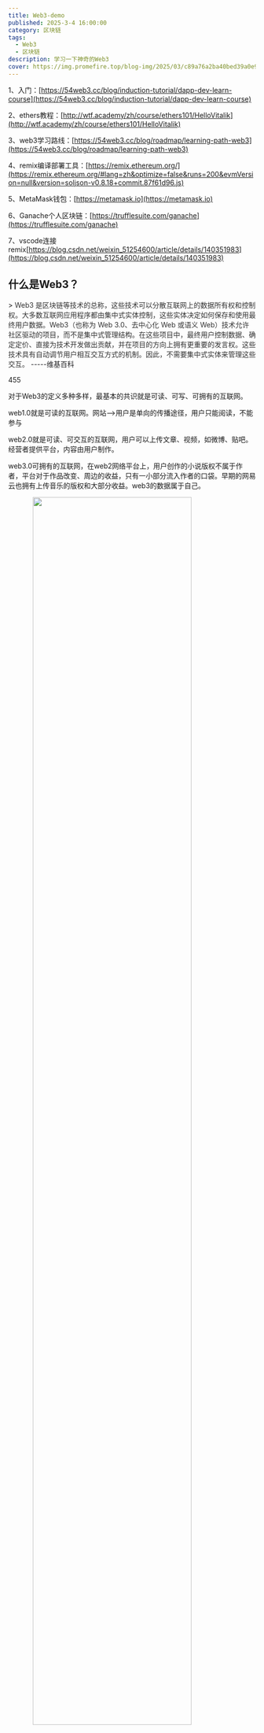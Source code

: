 ```yaml
---
title: Web3-demo
published: 2025-3-4 16:00:00
category: 区块链
tags:
  - Web3
  - 区块链
description: 学习一下神奇的Web3
cover: https://img.promefire.top/blog-img/2025/03/c89a76a2ba40bed39a0e9e046f09694d.png
---
```




1、入门：[https://54web3.cc/blog/induction-tutorial/dapp-dev-learn-course](https://54web3.cc/blog/induction-tutorial/dapp-dev-learn-course)

2、ethers教程：[http://wtf.academy/zh/course/ethers101/HelloVitalik](http://wtf.academy/zh/course/ethers101/HelloVitalik)

3、web3学习路线：[https://54web3.cc/blog/roadmap/learning-path-web3](https://54web3.cc/blog/roadmap/learning-path-web3)

4、remix编译部署工具：[https://remix.ethereum.org/](https://remix.ethereum.org/#lang=zh&optimize=false&runs=200&evmVersion=null&version=soljson-v0.8.18+commit.87f61d96.js)

5、MetaMask钱包：[https://metamask.io](https://metamask.io)

6、Ganache个人区块链：[https://trufflesuite.com/ganache](https://trufflesuite.com/ganache)

7、vscode连接remix[https://blog.csdn.net/weixin_51254600/article/details/140351983](https://blog.csdn.net/weixin_51254600/article/details/140351983)



<h2 id="M0rBl">什么是Web3？</h2>
> <font style="color:rgb(51, 51, 51);">Web3 是区块链等技术的总称，这些技术可以分散互联网上的数据所有权和控制权。大多数互联网应用程序都由集中式实体控制，这些实体决定如何保存和使用最终用户数据。Web3（也称为 Web 3.0、去中心化 Web 或语义 Web）技术允许社区驱动的项目，而不是集中式管理结构。在这些项目中，最终用户控制数据、确定定价、直接为技术开发做出贡献，并在项目的方向上拥有更重要的发言权。这些技术具有自动调节用户相互交互方式的机制。因此，不需要集中式实体来管理这些交互。</font><font style="color:rgb(33, 33, 36);"> -----维基百科</font>



455



对于Web3的定义多种多样，最基本的共识就是可读、可写、可拥有的互联网。

web1.0就是可读的互联网。网站-->用户是单向的传播途径，用户只能阅读，不能参与

web2.0就是可读、可交互的互联网，用户可以上传文章、视频，如微博、贴吧。经营者提供平台，内容由用户制作。

web3.0可拥有的互联网，在web2网络平台上，用户创作的小说版权不属于作者，平台对于作品改变、周边的收益，只有一小部分流入作者的口袋。早期的网易云也拥有上传音乐的版权和大部分收益。web3的数据属于自己。

<img src="https://img.promefire.top/blog-img/2025/03/d5dcc626a660eac07d425b36cbd0c6a0.png" style=" width: 80%; /* 控制宽度比例（屏幕宽度的80%） */ max-width: 1200px; /* 最大宽度限制（避免过大拉伸模糊） */ height: auto; /* 高度自动适配 */ display: block; /* 转为块级元素 */ margin: 0 auto; /* 水平居中 */ object-fit: cover; /* 保持原始比例裁剪填充 */ ">





在数据所属权方面，web1用户数据保存在对应网站公司的服务器中；web2阶段存在一些行业巨头，一个账号可以登录多个平台，如微信。web3只需要一个钱包账号就能登录所有的DAPP，数据完全属于用户自己。

<img src="https://img.promefire.top/blog-img/2025/03/56bcc8ef6c07d51b2c6d85509de97dca.png" style=" width: 80%; /* 控制宽度比例（屏幕宽度的80%） */ max-width: 1200px; /* 最大宽度限制（避免过大拉伸模糊） */ height: auto; /* 高度自动适配 */ display: block; /* 转为块级元素 */ margin: 0 auto; /* 水平居中 */ object-fit: cover; /* 保持原始比例裁剪填充 */ ">

<img src="https://img.promefire.top/blog-img/2025/03/e260fe74be93d0fd6162d21a59033781.png" style=" width: 80%; /* 控制宽度比例（屏幕宽度的80%） */ max-width: 1200px; /* 最大宽度限制（避免过大拉伸模糊） */ height: auto; /* 高度自动适配 */ display: block; /* 转为块级元素 */ margin: 0 auto; /* 水平居中 */ object-fit: cover; /* 保持原始比例裁剪填充 */ ">







<h2 id="D8fks">DAPP是什么？</h2>
> <font style="color:rgb(33, 33, 36);">去中心化应用程序（</font>**<font style="color:rgb(33, 33, 36);">DApp）</font>**<font style="color:rgb(33, 33, 36);">是可以自主运行的应用程式，通常通过使用智能合约，在去中心化计算区块链系统上执行。与传统应用程式一样，DApp 为其用户提供一些功能或实用程式。但是，与传统应用程式不同，DApp 无需人工干预即可执行，也不属于任何一个实体，而是 DApp 分发代表所有权的代币。这些代币根据程式演算法分配给系统用户，稀释了 DApp 的所有权和控制权。在没有任何一个实体控制系统的情况下，应用程序变得去中心化。 																	-----维基百科</font>

<img src="https://img.promefire.top/blog-img/2025/03/2e428bf3be33c55d5b2a08c3847b883b.png" style=" width: 80%; /* 控制宽度比例（屏幕宽度的80%） */ max-width: 1200px; /* 最大宽度限制（避免过大拉伸模糊） */ height: auto; /* 高度自动适配 */ display: block; /* 转为块级元素 */ margin: 0 auto; /* 水平居中 */ object-fit: cover; /* 保持原始比例裁剪填充 */ ">





DAPP：相当于web前端

Server：相当于web后端

智能合约：DAPP相比于传统APP多的就是部分，感觉就是一个个函数，传递参数给部署于区块链上的智能合约，返回结果





<h2 id="fme2r">Ganache</h2>
是一个本机个人区块链，测试开发必不可少！

安装后创建新工作空间，填写name，点击start

<img src="https://img.promefire.top/blog-img/2025/03/12dbbf355508b927c6eeedfa07e82069.png" style=" width: 80%; /* 控制宽度比例（屏幕宽度的80%） */ max-width: 1200px; /* 最大宽度限制（避免过大拉伸模糊） */ height: auto; /* 高度自动适配 */ display: block; /* 转为块级元素 */ margin: 0 auto; /* 水平居中 */ object-fit: cover; /* 保持原始比例裁剪填充 */ ">

可以看到生成了10个账户，每个账户余额为100ETH，点击右侧钥匙按钮可以看到

<img src="https://img.promefire.top/blog-img/2025/03/f50fd80e715cf9ff0738c0e2fef55e06.png" style=" width: 80%; /* 控制宽度比例（屏幕宽度的80%） */ max-width: 1200px; /* 最大宽度限制（避免过大拉伸模糊） */ height: auto; /* 高度自动适配 */ display: block; /* 转为块级元素 */ margin: 0 auto; /* 水平居中 */ object-fit: cover; /* 保持原始比例裁剪填充 */ ">

+ url：[HTTP://127.0.0.1:7545](HTTP://127.0.0.1:7545)
+ network id：1337



<h2 id="neXKw">MetaMask</h2>
> 是用于与以太坊区块链加密货币钱包。它可以通过浏览器扩充程式或行动应用程式让使用者访问其以太坊钱包，与去中心化应用进行互动。

安装小狐狸插件后添加测试网络，即Ganache生成的本地区块链网络，这个地方链ID貌似只能使用1337，建议在Ganache将网络id改为1337





![](https://img.promefire.top/blog-img/2025/03/5be67eca6b6152c6d421fbe9ff3149a4.png)

在Ganache中选择一个账户，点击右侧的key，复制账号私钥，



<img 
  src="https://img.promefire.top/blog-img/2025/03/24a29b31deb168254653723a589e37ef.png" 
  style="
    width: 80%;       /* 控制宽度比例（屏幕宽度的80%） */
    max-width: 1200px; /* 最大宽度限制（避免过大拉伸模糊） */
    height: auto;      /* 高度自动适配 */
    display: block;    /* 转为块级元素 */
    margin: 0 auto;    /* 水平居中 */
    object-fit: cover; /* 保持原始比例裁剪填充 */
  ">





在小狐狸钱包中导入账号，输入私钥即可

![](https://img.promefire.top/blog-img/2025/03/1f82b1de11c24604e2ac21a7f7afd30a.png)





<h2 id="OSnCL">使用Remix创建和部署合约</h2>
创建一个`hello.sol`文件

```solidity
pragma solidity 0.8.18;
// SPDX-License-Identifier: MIT 
contract Hello {
    function greet() external pure returns(string memory) {
      return "Hello Web3";
    }
  }

```

+ `// SPDX-License-Identifier: MIT` 是一个协议，不加过不了

注意此处的编译器版本要和代码中的版本号保持一致

<img 
  src="https://img.promefire.top/blog-img/2025/03/259427f52a6c0a7c03b12e88c3b33c45.png" 
  style="
    width: 80%;       /* 控制宽度比例（屏幕宽度的80%） */
    max-width: 1200px; /* 最大宽度限制（避免过大拉伸模糊） */
    height: auto;      /* 高度自动适配 */
    display: block;    /* 转为块级元素 */
    margin: 0 auto;    /* 水平居中 */
    object-fit: cover; /* 保持原始比例裁剪填充 */
  ">





选择部署到我们之前使用Ganache创建的个人区块链上，部署成功后，点击greet可以返回"Hello Web3"，这不就是个函数方法嘛

<div style="display: grid; grid-template-columns: 1fr 1fr; gap: 10px;">
  <img 
    src="https://img.promefire.top/blog-img/2025/03/d4764a6669bbd9181e07b3c8aff25e0e.png" 
    style="width: 100%; height: 300px; object-fit: contain;"
  >
  <img 
    src="https://img.promefire.top/blog-img/2025/03/6ca21383682e2a9dccd7e316afc96bd5.png" 
    style="width: 100%; height: 300px; object-fit: contain;"
  >
</div>







<h2 id="zWJAF">DAPP前端</h2>


vscode创建一个`dapp.html`文件，代码如下：

```html
<html>
  <head>
    <meta charset="utf-8" />
    <title>Dapp Demo</title>
  </head>
  <body>
    <div style="text-align:center;margin-top:30px;">
      <div style="text-align:center">
        <button>连接钱包</button>
        <button>调用合约</button>
      </div>
      <div style="margin-top:10px" id="account">账户：</div>
      <div style="margin-top:10px;" id="contract">合约：</div>
    </div>
  </body>
</html>
```

为了直接在网页上观察，需要安装插件`live server`,完成后再在html页面右键`open with live server` 打开浏览器。接着在html代码中引入`ethers.js`库

> 从 Ethers.js 版本 6.x 开始，Ethers.js 不再直接支持在` <script>`  标签中引入的方式，而是需要通过 ES 模块或者构建工具来使用。会遇到 Unexpected token 'export' 的错误。这是因为 Ethers.js 6.x 使用了 ES 模块语法，而浏览器中不支持这种直接导入。 解决方法：可以使用 Ethers.js 版本 5.x，它仍然支持通过 `<script> ` 标签引入。


```diff
<html>
  <head>
    <meta charset="utf-8" />
    <title>Dapp Demo</title>
    <script src="https://cdnjs.cloudflare.com/ajax/libs/ethers/6.6.2/ethers.min.js"></script>
  </head>
  <body>
    <div style="text-align:center;margin-top:30px;">
      <div style="text-align:center">
        <button>连接钱包</button>
        <button>调用合约</button>
      </div>
      <div style="margin-top:10px" id="account">账户：</div>
      <div style="margin-top:10px;" id="contract">合约：</div>
    </div>

  </body>
</html>

```



###  连接钱包

​	钱包这两个字总给不知情的人一种劝退感，其实一个钱包就是一个账号，就像各大APP注册账号后也能充钱进去一样，不一样的是除了自己没有平台知道密码，不提供找回密码服务。

小狐狸钱包NetaMask，是作为浏览器扩展注入到了当前浏览器窗口的window对象中，我们可以在控制台使用`window.ethereum`访问。

![](https://img.promefire.top/blog-img/2025/03/d553ee7a54d2df850213eeceb2f3fbe6.png)

连接钱包的方法如下，需要放在script标签内，且要为连接钱包按钮添加点击事件onclick()

```javascript
async function connectWallet() {
  if (typeof window.ethereum === 'undefined') {
    alert('请先安装小狐狸钱包')
    return
  }

  let accounts = await window.ethereum.request({ method: 'eth_requestAccounts' })
  if (accounts.length > 0) {
    document.getElementById('account').innerText = '账号：' + accounts[0]
  }
}
```







<h3 id="KbuFU">调用合约</h3>
首先定义的是provider变量，`ethers.js` 库中的provider是对以太坊网络的抽象，前端的JS通过provider与后面的以太坊网络进行交互。通过provider + 合约地址 contractAddress+ 合约ABI，就可以创建一个只能合约对象，调用其greet方法。

```javascript
async function runContract() {
        if (typeof window.ethereum === "undefined") {
          alert("请先安装小狐狸钱包");
          return;
        }

        let provider = new ethers.providers.Web3Provider(window.ethereum);
        let contract = new ethers.Contract(contractAddress, contractAbi, provider.getSigner());
        let result = await contract.greet();
        document.getElementById("contract").innerText = result;
      }
```

contractAddress我们在Redmix部署成功界面复制，ABI在编译界面最低部复制


<div style="display: flex; justify-content: space-between; gap: 10px;">
  <img src="https://img.promefire.top/blog-img/2025/03/6048edfc0e28cb0a9427222eace73357.png" style="width: 48%;"/>
  <img src="https://img.promefire.top/blog-img/2025/03/e92e38ae8a6b4ad47229f61bbb2df5f8.png" style="width: 48%;"/>
</div>



完整代码如下：

```html
<html>
  <head>
    <meta charset="utf-8" />
    <title>Dapp Demo</title>
    <script src="https://cdn.jsdelivr.net/npm/ethers@5.7.2/dist/ethers.umd.min.js"></script>
  </head>
  <body>
    <div style="text-align:center;margin-top:30px;">
      <div style="text-align:center">
        <button onclick="connectWallet()">连接钱包</button>
        <button onclick="runContract()">调用合约</button>
      </div>
      <div style="margin-top:10px" id="account">账户：</div>
      <div style="margin-top:10px;" id="contract">合约：</div>
    </div>
    <script>
        const contractAddress = "0xc58482bd1B61fE55aF8F50f75314E6eA5c99a55c"
        const contractAbi = [
            {
              "inputs": [],
              "name": "greet",
              "outputs": [
                {
                  "internalType": "string",
                  "name": "",
                  "type": "string"
                }
              ],
              "stateMutability": "pure",
              "type": "function"
            }
          ]
        async function connectWallet() {
          if (typeof window.ethereum === 'undefined') {
            alert('请先安装小狐狸钱包')
            return
          }
    
          let accounts = await window.ethereum.request({ method: 'eth_requestAccounts' })
          if (accounts.length > 0) {
            document.getElementById('account').innerText = '账号：' + accounts[0]
          }
        }
          // 调用合约
        async function runContract() {
        if (typeof window.ethereum === "undefined") {
          alert("请先安装小狐狸钱包");
          return;
        }

        let provider = new ethers.providers.Web3Provider(window.ethereum);
        let contract = new ethers.Contract(contractAddress, contractAbi, provider.getSigner());
        let result = await contract.greet();
        document.getElementById("contract").innerText = result;
      }


      </script>
  </body>
</html>

```

最后可以成功在前端连接钱包并调用合约greet方法。

![](https://img.promefire.top/blog-img/2025/03/af2e16787de4916d485f462b411e5218.png)



到目前为止，并没有发现和传统后端有什么区别。传统项目 + 区块链账号私钥登录就能等于DAPP吗？





